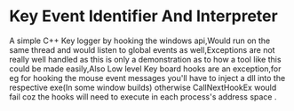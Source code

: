 # Key Event Identifier And Interpreter
 A simple C++ Key logger by hooking the windows api,Would run on the same thread and would listen to global events as well,Exceptions are not really well handled as this is only a demonstration as to how a tool like this could be made easily,Also Low level Key board hooks are an exception,for eg for hooking the mouse event messages you'll have to inject a dll into the respective exe(In some window builds) otherwise CallNextHookEx would fail coz the hooks will need to execute in each process's address space .
